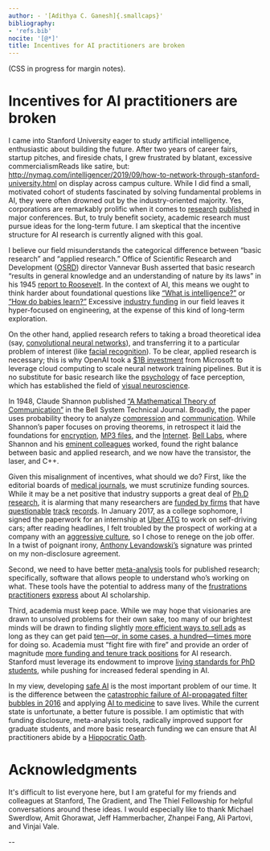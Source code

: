 ```yaml
---
author: - '[Adithya C. Ganesh]{.smallcaps}'
bibliography:
- 'refs.bib'
nocite: '[@*]'
title: Incentives for AI practitioners are broken
---
```


(CSS in progress for margin notes).

# Incentives for AI practitioners are broken

I came into Stanford University eager to study artificial intelligence, enthusiastic about building the future. After two years of career fairs, startup pitches, and fireside chats, I grew frustrated by blatant, excessive commercialism<label class="margin-toggle sidenote-number"></label><span class="sidenote">Reads like satire, but: http://nymag.com/intelligencer/2019/09/how-to-network-through-stanford-university.html</span> on display across campus culture. While I did find a small, motivated cohort of students fascinated by solving fundamental problems in AI, they were often drowned out by the industry-oriented majority. Yes, corporations are remarkably prolific when it comes to [research](https://www.loc.gov/rr/scitech/trs/trsosrd.html) [published](https://www.loc.gov/rr/scitech/trs/trsosrd.html) in major conferences.  But, to truly benefit society, academic research must pursue ideas for the long-term future. I am skeptical that the incentive structure for AI research is currently aligned with this goal.

I believe our field misunderstands the categorical difference between “basic research” and “applied research.”  Office of Scientific Research and Development ([OSRD](https://www.loc.gov/rr/scitech/trs/trsosrd.html)) director Vannevar Bush asserted that basic research “results in general knowledge and an understanding of nature by its laws” in his 1945 [report to Roosevelt](https://www.nsf.gov/od/lpa/nsf50/vbush1945.htm).  In the context of AI, this means we ought to think harder about foundational questions like [“What is intelligence?”](https://www.osti.gov/biblio/81587) or [“How do babies learn?”](https://www.jstor.org/stable/26002102?casa_token=gvzR-qdEHocAAAAA:CpQuafzkBUrhFazk_-jOn8hFoHOBIsOs4k5s_c59FH34Aq58T4u-XXzyWXCjPr9VanBNIN255bDz1bEf4_ZJK3cpm3JLa58jNJF751DUoIl28Wkl7zQ#metadata_info_tab_contents) Excessive [industry funding](https://www.nytimes.com/2019/09/06/technology/when-the-ai-professor-leaves-students-suffer-study-says.html) in our field leaves it hyper-focused on engineering, at the expense of this kind of long-term exploration.

On the other hand, applied research refers to taking a broad theoretical idea (say, [convolutional neural networks](http://cs231n.stanford.edu/)), and transferring it to a particular problem of interest (like [facial recognition](https://arxiv.org/abs/1902.03524)). To be clear, applied research is necessary; this is why OpenAI took a [$1B investment](https://openai.com/blog/microsoft/) from Microsoft to leverage cloud computing to scale neural network training pipelines.  But it is no substitute for basic research like the [psychology](https://psycnet.apa.org/record/1998-07463-000) of face perception, which has established the field of [visual neuroscience](https://www.cambridge.org/core/journals/visual-neuroscience).

In 1948, Claude Shannon published [“A Mathematical Theory of Communication”](http://www.math.harvard.edu/~ctm/home/text/others/shannon/entropy/entropy.pdf) in the Bell System Technical Journal.  Broadly, the paper uses probability theory to analyze [compression](http://isl.stanford.edu/~abbas/ee376b/lect02.pdf) and [communication](https://web.stanford.edu/~dntse/Chapters_PDF/Fundamentals_Wireless_Communication_chapter5.pdf).  While Shannon’s paper focuses on proving theorems, in retrospect it laid the foundations for [encryption](https://www.scientificamerican.com/article/claude-e-shannon-founder/), [MP3 files](http://www.mee.tcd.ie/~corrigad/4c8/A_Brief_Introduction_to_Information_Theory_and_Coding.pdf), and the [Internet](https://www.theguardian.com/science/2014/jun/22/shannon-information-theory).  [Bell Labs](https://www.bell-labs.com/about/history-bell-labs/), where Shannon and his [eminent colleagues](https://www.cs.virginia.edu/~robins/YouAndYourResearch.html) worked, found the right balance between basic and applied research, and we now have the transistor, the laser, and C++.

Given this misalignment of incentives, what should we do?  First, like the editorial boards of [medical journals](https://www.nejm.org/doi/full/10.1056/NEJMc1212744), we must scrutinize funding sources.  While it may be a net positive that industry supports a great deal of [Ph.D research](https://www.cs.cmu.edu/~gradfellowships/), it is alarming that many researchers are [funded by firms](https://www.vice.com/en_us/article/3dxkej/ubers-ai-hub-in-pittsburgh-gutted-a-university-lab-now-its-in-toronto) that have [questionable](https://www.nytimes.com/2019/03/13/technology/facebook-data-deals-investigation.html) [track](https://www.nytimes.com/2019/05/15/business/facial-recognition-software-controversy.html) [records](https://www.nytimes.com/2017/06/06/technology/uber-fired.html).  In January 2017, as a college sophomore, I signed the paperwork for an internship at [Uber ATG](https://www.uber.com/us/en/atg/) to work on self-driving cars; after reading headlines, I felt troubled by the prospect of working at a company with an [aggressive culture](https://www.nytimes.com/2017/02/22/technology/uber-workplace-culture.html), so I chose to renege on the job offer.  In a twist of poignant irony, [Anthony Levandowski’s](https://www.nytimes.com/2017/02/22/technology/uber-workplace-culture.html) signature was printed on my non-disclosure agreement.

Second, we need to have better [meta-analysis](https://www.metascience2019.org/) tools for published research; specifically, software that allows people to understand who’s working on what. These tools have the potential to address many of the [frustrations](https://arxiv.org/pdf/1807.03341.pdf) [practitioners](https://www.alexirpan.com/2018/02/14/rl-hard.html) [express](https://arxiv.org/abs/1709.06560) about AI scholarship.

Third, academia must keep pace. While we may hope that visionaries are drawn to unsolved problems for their own sake, too many of our brightest minds will be drawn to finding slightly [more efficient ways to sell ads](https://www.nytimes.com/2015/03/08/technology/on-the-case-at-mount-sinai-its-dr-data.html) as long as they can get paid [ten—or, in some cases, a hundred—times more](https://www.nytimes.com/2017/10/22/technology/artificial-intelligence-experts-salaries.html) for doing so.  Academia must “fight fire with fire” and provide an order of magnitude [more funding and tenure track positions](https://twitter.com/stanfordnlp/status/1170804607238303744) for AI research.  Stanford must leverage its endowment to improve [living standards for PhD students](https://www.stanforddaily.com/2019/02/28/every-day-was-about-survival-inside-the-graduate-student-affordability-crisis/), while pushing for increased federal spending in AI.

In my view, developing [safe AI](https://futureoflife.org/ai-safety-research/) is the most important problem of our time. It is the difference between the [catastrophic failure of AI-propagated filter bubbles in 2016](https://www.vox.com/technology/2018/12/21/18149099/delete-facebook-scandals-2018-cambridge-analytica) and applying [AI to medicine](https://www.nytimes.com/2019/03/11/well/live/how-artificial-intelligence-could-transform-medicine.html) to save lives. While the current state is unfortunate, a better future is possible. I am optimistic that with funding disclosure, meta-analysis tools, radically improved support for graduate students, and more basic research funding we can ensure that AI practitioners abide by a [Hippocratic Oath](https://www.wired.com/story/should-data-scientists-adhere-to-a-hippocratic-oath/).

# Acknowledgments

It's difficult to list everyone here, but I am grateful for my friends and colleagues at Stanford, The Gradient, and The Thiel Fellowship for helpful conversations around these ideas.  I would especially like to thank Michael Swerdlow, Amit Ghorawat, Jeff Hammerbacher, Zhanpei Fang, Ali Partovi, and Vinjai Vale.


-- 

